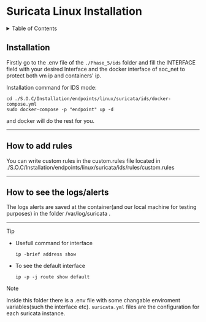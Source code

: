 
# Suricata Linux Installation

<details>
<summary>Table of Contents</summary>


1. [Installation](#installation)
2. [How to add rules](#how-to-add-rules)
3. [How to see the logs/alerts](#how-to-see-the-logsalerts)

</details>

## Installation

Firstly go to the .env file of the `./Phase_5/ids` folder and fill the INTERFACE field with your desired Interface and the docker interface of soc_net to protect both vm ip and containers' ip.


Installation command for IDS mode:

    cd ./S.O.C/Installation/endpoints/linux/suricata/ids/docker-compose.yml
    sudo docker-compose -p "endpoint" up -d



and docker will do the rest for you.

<hr>

## How to add rules
You can write custom rules in the custom.rules file located in  ./S.O.C/Installation/endpoints/linux/suricata/ids/rules/custom.rules

<hr>

## How to see the logs/alerts
The logs alerts are saved at the container(and our local machine for testing purposes) in the folder /var/log/suricata . 


<hr>

> [!Tip]
> - Usefull command for interface
>                
>       ip -brief address show
>
>
> - To see the default interface
>
>       ip -p -j route show default

> [!Note]
> Inside this folder there is a .env file with some changable enviroment variables(such the interface etc).
> `suricata.yml` files are the configuration for each suricata instance.

